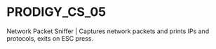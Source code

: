 # PRODIGY_CS_05
Network Packet Sniffer | Captures network packets and prints IPs and protocols, exits on ESC press.
